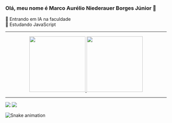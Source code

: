 ### Olá, meu nome é Marco Aurélio Niederauer Borges Júnior 👋

🔭 Entrando em IA na faculdade</br>
🌱 Estudando JavaScript</br>

<hr>
<div align="center" >
  <a href="https://github.com/MarcoANBJR">
  <img height="175em" src="https://github-readme-stats.vercel.app/api?username=MarcoANBJR&show_icons=true&theme=dark&include_all_commits=true&count_private=true"/>
  <img height="175em" src="https://github-readme-stats.vercel.app/api/top-langs/?username=MarcoANBJR&layout=compact&langs_count=7&theme=dark"/>
</div>
<hr>  
  
<div> 
  <a href = "mailto:marcoanbjr@gmail.com"><img src="https://img.shields.io/badge/-Gmail-%23333?style=for-the-badge&logo=gmail&logoColor=white" target="_blank"></a>
  <a href = "https://www.linkedin.com/in/marco-aurélio-niederauer-borges-júnior-93b9821b9/" target="_blank"><img src="https://img.shields.io/badge/-LinkedIn-%230077B5?style=for-the-badge&logo=linkedin&logoColor=white" target="_blank"></a> 
     
  ![Snake animation](https://github.com/MarcoANBJR/MarcoANBJR/blob/output/github-contribution-grid-snake.svg)
 
</div>
